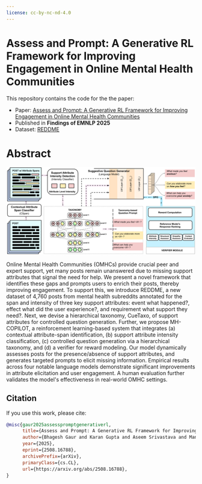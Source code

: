 ```yaml
---
license: cc-by-nc-nd-4.0
---
```


# Assess and Prompt: A Generative RL Framework for Improving Engagement in Online Mental Health Communities

This repository contains the code for the the paper:


- Paper: [Assess and Prompt: A Generative RL Framework for Improving Engagement in Online Mental Health Communities](https://arxiv.org/abs/2508.16788)
- Published in **Findings of EMNLP 2025**  
- Dataset: [REDDME](https://huggingface.co/datasets/Shadowking912/REDDME)

# Abstract
![Alt text](.\images\MHCopilot.png)


Online Mental Health Communities (OMHCs) provide crucial peer and expert support, yet many posts remain unanswered due to missing support attributes that signal the need for help. We present a novel framework that identifies these gaps and prompts users to enrich their posts, thereby improving engagement. To support this, we introduce REDDME, a new dataset of 4,760 posts from mental health subreddits annotated for the span and intensity of three key support attributes: event what happened?, effect what did the user experience?, and requirement what support they need?. Next, we devise a hierarchical taxonomy, CueTaxo, of support attributes for controlled question generation. Further, we propose MH-COPILOT, a reinforcement learning-based system that integrates (a) contextual attribute-span identification, (b) support attribute intensity classification, (c) controlled question generation via a hierarchical taxonomy, and (d) a verifier for reward modeling. Our model dynamically assesses posts for the presence/absence of support attributes, and generates targeted prompts to elicit missing information. Empirical results across four notable language models demonstrate significant improvements in attribute elicitation and user engagement. A human evaluation further validates the model's effectiveness in real-world OMHC settings.


## Citation

If you use this work, please cite:

```bibtex
@misc{gaur2025assesspromptgenerativerl,
      title={Assess and Prompt: A Generative RL Framework for Improving Engagement in Online Mental Health Communities}, 
      author={Bhagesh Gaur and Karan Gupta and Aseem Srivastava and Manish Gupta and Md Shad Akhtar},
      year={2025},
      eprint={2508.16788},
      archivePrefix={arXiv},
      primaryClass={cs.CL},
      url={https://arxiv.org/abs/2508.16788}, 
}
